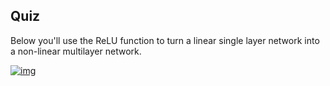 ## Quiz

Below you'll use the ReLU function to turn a linear single layer network into a non-linear multilayer network.

[![img](https://d17h27t6h515a5.cloudfront.net/topher/2017/February/58ae428b_relu-network/relu-network.png)](https://classroom.udacity.com/nanodegrees/nd101-ent/parts/7de57e8c-12ed-4d7a-b8ea-15db419f6a58/modules/9f27732b-a272-4d8d-8cf3-28159ebc7200/lessons/4d790b9b-f4a1-48ac-bcff-2993ee97e560/concepts/b3de6cfa-ccd8-4a4d-b8c0-cdb47d81fd25#)